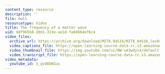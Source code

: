 ```yaml
---
content_type: resource
description: ''
file: null
resourcetype: Video
title: The frequency of a matter wave
uid: 68f965b8-30d1-313e-ae1d-fa04664ef6c4
video_files:
  archive_url: https://archive.org/download/MIT8.04S16/MIT8_04S16_lec04_s3_300k.mp4
  video_captions_file: https://open-learning-course-data-rc.s3.amazonaws.com/8-04-quantum-physics-i-spring-2016/75136b9dceac5446a8576a339d5834ac_3_qvO8bKGus.vtt
  video_thumbnail_file: https://img.youtube.com/vi/BW-sA3wOyz4/default.jpg
  video_transcript_file: https://open-learning-course-data-rc.s3.amazonaws.com/8-04-quantum-physics-i-spring-2016/2e686ab8dd8e38a7d9b15de2d8c4a207_3_qvO8bKGus.pdf
video_metadata:
  youtube_id: 3_qvO8bKGus
---
```

